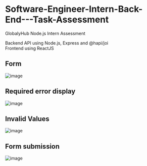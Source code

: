 # Software-Engineer-Intern-Back-End---Task-Assessment
GlobalyHub Node.js Intern Assessment

Backend API using Node.js, Express and @hapi/joi <br>
Frontend using ReactJS


## Form 
![image](https://user-images.githubusercontent.com/69308583/217165985-848390d4-a01e-4597-8fc3-37663d0ec856.png)

## Required error display
![image](https://user-images.githubusercontent.com/69308583/217166378-5d50439e-3dda-4bef-b397-6917d37fa806.png)

## Invalid Values
![image](https://user-images.githubusercontent.com/69308583/217166651-727277b4-5d9e-47e3-822b-2279d8eaa0f7.png)

## Form submission
![image](https://user-images.githubusercontent.com/69308583/217166823-4592b00f-5ce8-4294-8b78-805359396e28.png)
